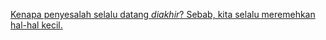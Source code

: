 [Kenapa penyesalah selalu datang *diakhir*? Sebab, kita selalu meremehkan hal-hal kecil]()[.](https://drive.google.com/drive/folders/1-lFTEaznJzRm8Ckecz8J26nb8Gq8zNQe)

